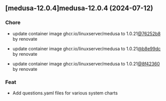 

## [medusa-12.0.4]medusa-12.0.4 (2024-07-12)

### Chore



- update container image ghcr.io/linuxserver/medusa to 1.0.21[@76252b8](https://github.com/76252b8) by renovate

- update container image ghcr.io/linuxserver/medusa to 1.0.21[@b8e99dc](https://github.com/b8e99dc) by renovate

- update container image ghcr.io/linuxserver/medusa to 1.0.21[@8f42360](https://github.com/8f42360) by renovate

### Feat



- Add questions.yaml files for various system charts